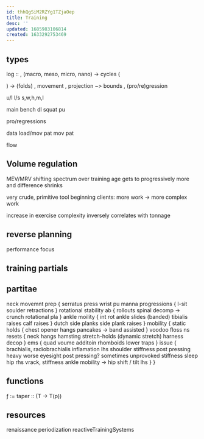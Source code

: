 ```yaml
---
id: thhQgSiM2RZYg1TZjaOep
title: Training
desc: ''
updated: 1685983106814
created: 1633292753469
---
```


## types
log ::
, (macro, meso, micro, nano) -> cycles
  (

  ) -> (folds)
, movement
, projection ~> bounds
, (pro/re)gression


u/l
l/s
s,w,h,m,l

main
    bench
    dl
    squat
    pu

pro/regressions

data
  load/mov pat
  mov pat

flow

## Volume regulation
MEV/MRV shifting spectrum over training age
gets to progressively more and difference shrinks

very crude, primitive tool
beginning clients:
more work -> more complex work

increase in exercise complexity inversely correlates with tonnage

## reverse planning
performance focus

## training partials

## partitae
neck
movemnt prep
  {
    serratus press
    wrist pu
    manna progressions {
      l-sit soulder retractions
    }
    rotational stability
    ab {
      rollouts
      spinal decomp -> crunch
      rotational pla
    }
    ankle moility {
      int rot ankle slides (banded)
      tibialis raises
      calf raises
    }
  dutch side planks
  side plank raises
  }
mobility {
  static holds {
    chest opener
    hangs
    pancakes -> band assisted
  }
  voodoo floss
  ns resets {
    neck hangs
    hamsting stretch-holds (dynamic stretch)
    harness decop
  }
  ems {
    quad voume additoin
    rhomboids
    lower traps
  }
  issue {
    brachialis, radiobrachialis inflamation lhs
    shoulder stiffness post pressing heavy
    worse eyesight post pressing? sometimes unprovoked
    stiffness sleep
    hip rhs vrack, stiffness
    ankle mobility -> hip shift / tilt lhs
  }
}

## functions
ƒ := taper :: (T -> T(p))

## resources
renaissance periodization
reactiveTrainingSystems